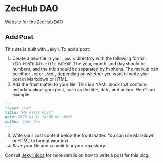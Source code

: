 # ZecHub DAO
Website for the ZecHub DAO

## Add Post
This site is built with Jekyll. To add a post:

1. Create a new file in your `_posts` directory with the following format: `YEAR-MONTH-DAY-title.MARKUP`. The year, month, and day should be numbers, and the title should be separated by hyphens. The markup can be either `.md` or `.html`, depending on whether you want to write your post in Markdown or HTML.
2. Add the front matter to your file. This is a YAML block that contains metadata about your post, such as the title, date, and author. Here's an example:

```markdown
---
layout: post
title: “My First Post”
date: 2023-04-11 14:00:00 +0000
author: John Doe
---
```

3. Write your post content below the front matter. You can use Markdown or HTML to format your text.
4. Save your file and commit it to your repository.

Consult [Jekyll docs](https://jekyllrb.com/docs/posts/) for more details on how to write a post for this blog.